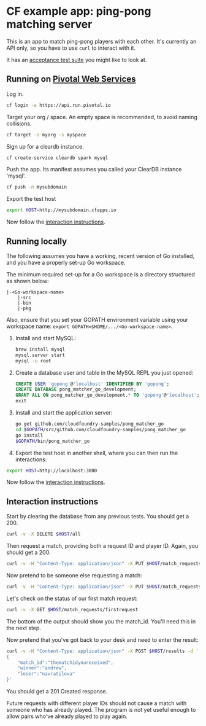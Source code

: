 # CF example app: ping-pong matching server

This is an app to match ping-pong players with each other. It's currently an
API only, so you have to use `curl` to interact with it.

It has an [acceptance test suite][acceptance-test] you might like to look at.

## Running on [Pivotal Web Services][pws]

Log in.

```bash
cf login -a https://api.run.pivotal.io
```

Target your org / space. An empty space is recommended, to avoid naming collisions.

```bash
cf target -o myorg -s myspace
```

Sign up for a cleardb instance.

```bash
cf create-service cleardb spark mysql
```

Push the app. Its manifest assumes you called your ClearDB instance 'mysql'.

```bash
cf push -n mysubdomain
```

Export the test host

```bash
export HOST=http://mysubdomain.cfapps.io
```

Now follow the [interaction instructions](#interaction-instructions).

## Running locally

The following assumes you have a working, recent version of Go installed, and
you have a properly set-up Go workspace.

The minimum required set-up for a Go workspace is a directory structured as shown below:

```
|-<Go-workspace-name>
	|-src
	|-bin
	|-pkg
```

Also, ensure that you set your GOPATH environment variable using your workspace name: `export GOPATH=$HOME/.../<Go-workspace-name>`.

1. Install and start MySQL:

    ```bash
    brew install mysql
    mysql.server start
    mysql -u root
    ```

1. Create a database user and table in the MySQL REPL you just opened:

    ```sql
    CREATE USER 'gopong'@'localhost' IDENTIFIED BY 'gopong';
    CREATE DATABASE pong_matcher_go_development;
    GRANT ALL ON pong_matcher_go_development.* TO 'gopong'@'localhost';
    exit
    ```
1. Install and start the application server:

    ```bash
    go get github.com/cloudfoundry-samples/pong_matcher_go
    cd $GOPATH/src/github.com/cloudfoundry-samples/pong_matcher_go
    go install
    $GOPATH/bin/pong_matcher_go
    ```

1. Export the test host in another shell, where you can then run the interactions:

```bash
export HOST=http://localhost:3000
```

Now follow the [interaction instructions](#interaction-instructions).

## Interaction instructions

Start by clearing the database from any previous tests.
You should get a 200.

```bash
curl -v -X DELETE $HOST/all
```

Then request a match, providing both a request ID and player ID. Again, you
should get a 200.

```bash
curl -v -H "Content-Type: application/json" -X PUT $HOST/match_requests/firstrequest -d '{"player": "andrew"}'
```

Now pretend to be someone else requesting a match:

```bash
curl -v -H "Content-Type: application/json" -X PUT $HOST/match_requests/secondrequest -d '{"player": "navratilova"}'
```

Let's check on the status of our first match request:

```bash
curl -v -X GET $HOST/match_requests/firstrequest
```

The bottom of the output should show you the match_id. You'll need this in the
next step.

Now pretend that you've got back to your desk and need to enter the result:

```bash
curl -v -H "Content-Type: application/json" -X POST $HOST/results -d '
{
    "match_id":"thematchidyoureceived",
    "winner":"andrew",
    "loser":"navratilova"
}'
```

You should get a 201 Created response.

Future requests with different player IDs should not cause a match with someone
who has already played. The program is not yet useful enough to
allow pairs who've already played to play again.

[acceptance-test]:https://github.com/cloudfoundry-samples/pong_matcher_acceptance
[pws]:https://run.pivotal.io
